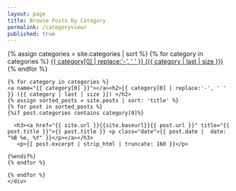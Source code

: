 ```yaml
---
layout: page
title: Browse Posts by Category
permalink: /categoryview/
published: true
---
```


<div>
{% assign categories = site.categories | sort %}
{% for category in categories %}
<span class="site-tag">
<a href="#{{ category | first | slugify }}">
{{ category[0] | replace:'-', ' ' }} ({{ category | last | size }})
</a>
</span>
{% endfor %}
</div>
    
<div id="index">

    {% for category in categories %}
    <a name="{{ category[0] }}"></a><h2>{{ category[0] | replace:'-', ' ' }} ({{ category | last | size }}) </h2>
    {% assign sorted_posts = site.posts | sort: 'title' %}
    {% for post in sorted_posts %}
    {%if post.categories contains category[0]%}

      <h3><a href="{{ site.url }}{{site.baseurl}}{{ post.url }}" title="{{ post.title }}">{{ post.title }} <p class="date">{{ post.date |  date: "%B %e, %Y" }}</p></a></h3>
       <p>{{ post.excerpt | strip_html | truncate: 160 }}</p>

    {%endif%}
    {% endfor %}

    {% endfor %}
    </div>
